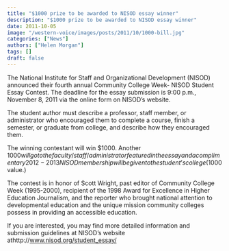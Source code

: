 ```yaml
---
title: "$1000 prize to be awarded to NISOD essay winner"
description: "$1000 prize to be awarded to NISOD essay winner"
date: 2011-10-05
image: "/western-voice/images/posts/2011/10/1000-bill.jpg"
categories: ["News"]
authors: ["Helen Morgan"]
tags: []
draft: false
---
```

The National Institute for Staff and Organizational Development (NISOD) announced their fourth annual Community College Week- NISOD Student Essay Contest. The deadline for the essay submission is 9:00 p.m., November 8, 2011 via the online form on NISOD’s website.

The student author must describe a professor, staff member, or administrator who encouraged them to complete a course, finish a semester, or graduate from college, and describe how they encouraged them.

The winning contestant will win $1000. Another $1000 will go to the faculty/staff/administrator featured in the essay and a complimentary 2012-2013 NISOD membership will be given to the student’s college ($1000 value.)

The contest is in honor of Scott Wright, past editor of Community College Week (1995-2000), recipient of the 1998 Award for Excellence in Higher Education Journalism, and the reporter who brought national attention to developmental education and the unique mission community colleges possess in providing an accessible education.

If you are interested, you may find more detailed information and submission guidelines at NISOD’s website athttp://www.nisod.org/student_essay/